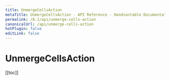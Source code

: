 ```yaml
---
title: UnmergeCellsAction
metaTitle: UnmergeCellsAction - API Reference - Handsontable Documentation
permalink: /8.1/api/unmerge-cells-action
canonicalUrl: /api/unmerge-cells-action
hotPlugin: false
editLink: false
---
```


# UnmergeCellsAction

[[toc]]

